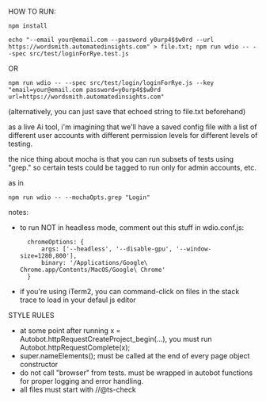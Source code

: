 HOW TO RUN:


``npm install``


``echo "--email your@email.com --password y0urp4$$w0rd --url https://wordsmith.automatedinsights.com" > file.txt; npm run wdio -- --spec src/test/loginForRye.test.js``

OR

``npm run wdio -- --spec src/test/login/loginForRye.js --key "email=your@email.com password=y0urp4$$w0rd url=https://wordsmith.automatedinsights.com"``

(alternatively, you can just save that echoed string to file.txt beforehand)

as a live Ai tool, i'm imagining that we'll have a saved config file with a list of different user accounts with different permission levels for different levels of testing.

the nice thing about mocha is that you can run subsets of tests using "grep."  so certain tests could be tagged to run only for admin accounts, etc.  

as in 

``npm run wdio -- --mochaOpts.grep "Login"``

notes:

- to run NOT in headless mode, comment out this stuff in wdio.conf.js:

        chromeOptions: {
            args: ['--headless', '--disable-gpu', '--window-size=1280,800'],
            binary: '/Applications/Google\ Chrome.app/Contents/MacOS/Google\ Chrome'
        }

- if you're using iTerm2, you can command-click on files in the stack trace to load in your defaul js editor


STYLE RULES

*  at some point after running x = Autobot.httpRequestCreateProject_begin(...), you must run Autobot.httpRequestComplete(x);
*  super.nameElements(); must be called at the end of every page object constructor
*  do not call "browser" from tests.  must be wrapped in autobot functions for proper logging and error handling.
*  all files must start with //@ts-check

 